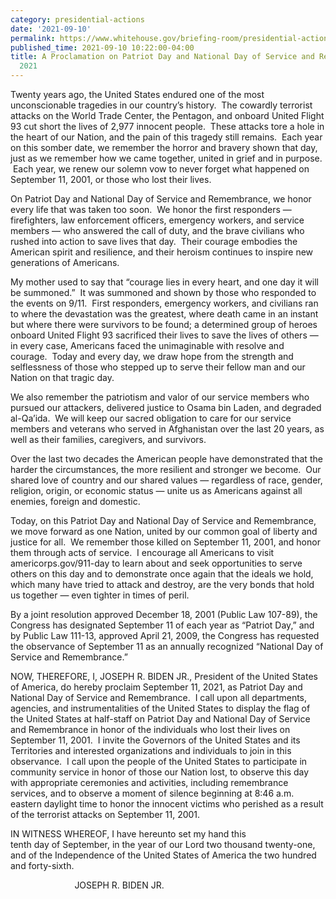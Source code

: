 ```yaml
---
category: presidential-actions
date: '2021-09-10'
permalink: https://www.whitehouse.gov/briefing-room/presidential-actions/2021/09/10/a-proclamation-on-patriot-day-and-national-day-of-service-and-remembrance-2021/
published_time: 2021-09-10 10:22:00-04:00
title: A Proclamation on Patriot Day and National Day of Service and Remembrance,
  2021
---
```

 
Twenty years ago, the United States endured one of the most
unconscionable tragedies in our country’s history.  The cowardly
terrorist attacks on the World Trade Center, the Pentagon, and onboard
United Flight 93 cut short the lives of 2,977 innocent people.  These
attacks tore a hole in the heart of our Nation, and the pain of this
tragedy still remains.  Each year on this somber date, we remember the
horror and bravery shown that day, just as we remember how we came
together, united in grief and in purpose.  Each year, we renew our
solemn vow to never forget what happened on September 11, 2001, or those
who lost their lives.

On Patriot Day and National Day of Service and Remembrance, we honor
every life that was taken too soon.  We honor the first responders —
firefighters, law enforcement officers, emergency workers, and service
members — who answered the call of duty, and the brave civilians who
rushed into action to save lives that day.  Their courage embodies the
American spirit and resilience, and their heroism continues to inspire
new generations of Americans.

My mother used to say that “courage lies in every heart, and one day it
will be summoned.”  It was summoned and shown by those who responded to
the events on 9/11.  First responders, emergency workers, and civilians
ran to where the devastation was the greatest, where death came in an
instant but where there were survivors to be found; a determined group
of heroes onboard United Flight 93 sacrificed their lives to save the
lives of others — in every case, Americans faced the unimaginable with
resolve and courage.  Today and every day, we draw hope from the
strength and selflessness of those who stepped up to serve their fellow
man and our Nation on that tragic day.

We also remember the patriotism and valor of our service members who
pursued our attackers, delivered justice to Osama bin Laden, and
degraded al-Qa’ida.  We will keep our sacred obligation to care for our
service members and veterans who served in Afghanistan over the last 20
years, as well as their families, caregivers, and survivors.  
  
Over the last two decades the American people have demonstrated that the
harder the circumstances, the more resilient and stronger we become. 
Our shared love of country and our shared values — regardless of race,
gender, religion, origin, or economic status — unite us as Americans
against all enemies, foreign and domestic.

Today, on this Patriot Day and National Day of Service and Remembrance,
we move forward as one Nation, united by our common goal of liberty and
justice for all.  We remember those killed on September 11, 2001, and
honor them through acts of service.  I encourage all Americans to visit
americorps.gov/911-day to learn about and seek opportunities to serve
others on this day and to demonstrate once again that the ideals we
hold, which many have tried to attack and destroy, are the very bonds
that hold us together — even tighter in times of peril.

By a joint resolution approved December 18, 2001 (Public Law 107-89),
the Congress has designated September 11 of each year as “Patriot Day,”
and by Public Law 111-13, approved April 21, 2009, the Congress has
requested the observance of September 11 as an annually recognized
“National Day of Service and Remembrance.” 

NOW, THEREFORE, I, JOSEPH R. BIDEN JR., President of the United States
of America, do hereby proclaim September 11, 2021, as Patriot Day and
National Day of Service and Remembrance.  I call upon all departments,
agencies, and instrumentalities of the United States to display the flag
of the United States at half-staff on Patriot Day and National Day of
Service and Remembrance in honor of the individuals who lost their lives
on September 11, 2001.  I invite the Governors of the United States and
its Territories and interested organizations and individuals to join in
this observance.  I call upon the people of the United States to
participate in community service in honor of those our Nation lost, to
observe this day with appropriate ceremonies and activities, including
remembrance services, and to observe a moment of silence beginning at
8:46 a.m. eastern daylight time to honor the innocent victims who
perished as a result of the terrorist attacks on September 11, 2001. 

IN WITNESS WHEREOF, I have hereunto set my hand this  
tenth day of September, in the year of our Lord two thousand twenty-one,
and of the Independence of the United States of America the two hundred
and forty-sixth.

  
                          JOSEPH R. BIDEN JR.
